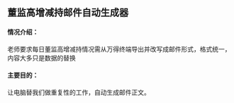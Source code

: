 ## 董监高增减持邮件自动生成器

#### 情况介绍： 

老师要求每日董监高增减持情况需从万得终端导出并改写成邮件形式，格式统一，内容大多只是数据的替换

#### 主要目的：

让电脑替我们做重复性的工作，自动生成邮件正文。



